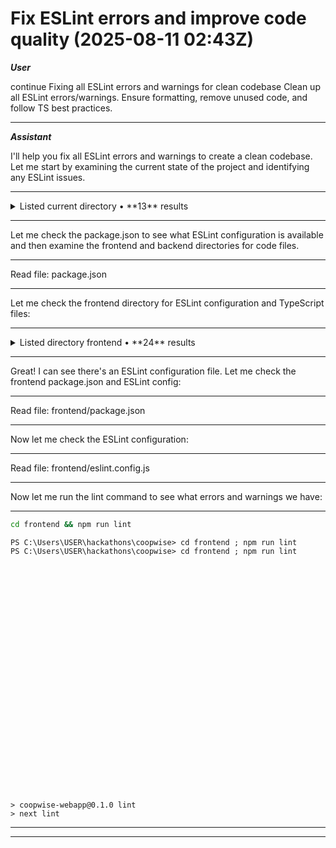 <!-- Generated by SpecStory -->

# Fix ESLint errors and improve code quality (2025-08-11 02:43Z)

_**User**_

continue Fixing all ESLint errors and warnings for clean codebase	Clean up all ESLint errors/warnings. Ensure formatting, remove unused code, and follow TS best practices.

---

_**Assistant**_

I'll help you fix all ESLint errors and warnings to create a clean codebase. Let me start by examining the current state of the project and identifying any ESLint issues.


---

<details>
            <summary>Listed current directory • **13** results</summary>
        
| Name |
|-------|
| 📁 `.git` |
| 📄 `package.json` |
| 📁 `backend_api` |
| 📄 `README.md` |
| 📁 `frontend` |
| 📁 `.specstory` |
| 📄 `.cursorindexingignore` |
| 📄 `todo.md` |
| 📄 `package-lock.json` |
| 📄 `docker-compose.yml` |
| 📁 `.github` |
| 📄 `.gitignore` |
| 📁 `.vscode` |

</details>

---

Let me check the package.json to see what ESLint configuration is available and then examine the frontend and backend directories for code files.


---

Read file: package.json

---

Let me check the frontend directory for ESLint configuration and TypeScript files:


---

<details>
            <summary>Listed directory frontend • **24** results</summary>
        
| Name |
|-------|
| 📁 `.next` |
| 📄 `eslint.config.js` |
| 📄 `next-env.d.ts` |
| 📁 `node_modules` |
| 📄 `package-lock.json` |
| 📁 `types` |
| 📄 `tsconfig.json` |
| 📄 `tailwind.config.js` |
| 📁 `styles` |
| 📁 `services` |
| 📁 `public` |
| 📄 `postcss.config.mjs` |
| 📄 `pnpm-lock.yaml` |
| 📄 `package.json` |
| 📄 `next.config.mjs` |
| 📁 `lib` |
| 📄 `middleware.ts` |
| 📁 `hooks` |
| 📁 `components` |
| 📄 `components.json` |
| 📁 `app` |
| 📄 `README-AI-CHAT.md` |
| 📄 `.gitignore` |
| 📄 `MOBILE_RESPONSIVE_GUIDE.md` |

</details>

---

Great! I can see there's an ESLint configuration file. Let me check the frontend package.json and ESLint config:


---

Read file: frontend/package.json

---

Now let me check the ESLint configuration:


---

Read file: frontend/eslint.config.js

---

Now let me run the lint command to see what errors and warnings we have:


---

```bash
cd frontend && npm run lint
```

```
PS C:\Users\USER\hackathons\coopwise> cd frontend ; npm run lint
PS C:\Users\USER\hackathons\coopwise> cd frontend ; npm run lint




























> coopwise-webapp@0.1.0 lint
> next lint
```

---



---

